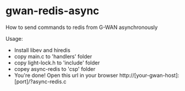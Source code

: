 gwan-redis-async
================

How to send commands to redis from G-WAN asynchronously

Usage:
  - Install libev and hiredis
  - copy main.c to 'handlers' folder
  - copy light-lock.h to 'include' folder
  - copey async-redis to 'csp' folder
  - You're done! Open this url in your browser http://[your-gwan-host]:[port]/?async-redis.c
